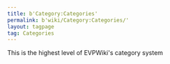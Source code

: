 ```yaml
---
title: b'Category:Categories'
permalink: b'wiki/Category:Categories/'
layout: tagpage
tag: Categories
---
```


This is the highest level of EVPWiki's category system
